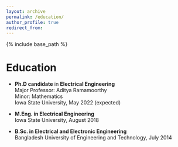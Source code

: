 ```yaml
---
layout: archive
permalink: /education/
author_profile: true
redirect_from:
---
```


{% include base_path %}

Education
======
* **Ph.D candidate** in **Electrical Engineering** <br /> Major Professor: Aditya Ramamoorthy <br /> Minor: Mathematics <br /> Iowa State University, May 2022 (expected)

* **M.Eng. in Electrical Engineering** <br /> Iowa State University, August 2018

* **B.Sc. in Electrical and Electronic Engineering** <br /> Bangladesh University of Engineering and Technology, July 2014


